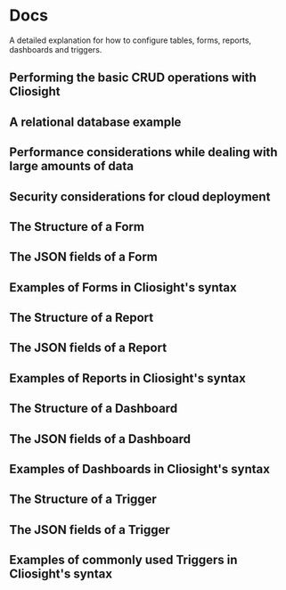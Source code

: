 # Docs
A detailed explanation for how to configure tables, forms, reports, dashboards and triggers. 

## Performing the basic CRUD operations with Cliosight ##
   
   
  
## A relational database example ##


## Performance considerations while dealing with large amounts of data ##


## Security considerations for cloud deployment ##
     
     

## The Structure of a Form ##

## The JSON fields of a Form ##

## Examples of Forms in Cliosight's syntax ##
   
   
  
## The Structure of a Report ##

## The JSON fields of a Report ##

## Examples of Reports in Cliosight's syntax ##


## The Structure of a Dashboard ##

## The JSON fields of a Dashboard ##

## Examples of Dashboards in Cliosight's syntax ##
  
  

## The Structure of a Trigger ##

## The JSON fields of a Trigger ##

## Examples of commonly used Triggers in Cliosight's syntax ##





